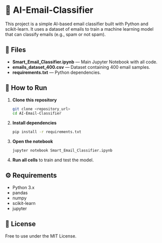 
# 📧 AI-Email-Classifier

This project is a simple AI-based email classifier built with Python and scikit-learn. It uses a dataset of emails to train a machine learning model that can classify emails (e.g., spam or not spam).

## 📂 Files

- **Smart_Email_Classifier.ipynb** — Main Jupyter Notebook with all code.
- **emails_dataset_400.csv** — Dataset containing 400 email samples.
- **requirements.txt** — Python dependencies.

## 🚀 How to Run

1. **Clone this repository**
   ```bash
   git clone <repository_url>
   cd AI-Email-Classifier
   ```

2. **Install dependencies**
   ```bash
   pip install -r requirements.txt
   ```

3. **Open the notebook**
   ```bash
   jupyter notebook Smart_Email_Classifier.ipynb
   ```

4. **Run all cells** to train and test the model.

## ⚙️ Requirements

- Python 3.x
- pandas
- numpy
- scikit-learn
- jupyter

## 📜 License

Free to use under the MIT License.
